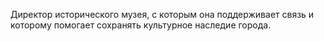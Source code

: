 Директор исторического музея, с которым она поддерживает связь и которому помогает сохранять культурное наследие города.